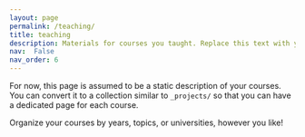 ```yaml
---
layout: page
permalink: /teaching/
title: teaching
description: Materials for courses you taught. Replace this text with your description.
nav:  False
nav_order: 6
---
```


For now, this page is assumed to be a static description of your courses. You can convert it to a collection similar to `_projects/` so that you can have a dedicated page for each course.

Organize your courses by years, topics, or universities, however you like!
